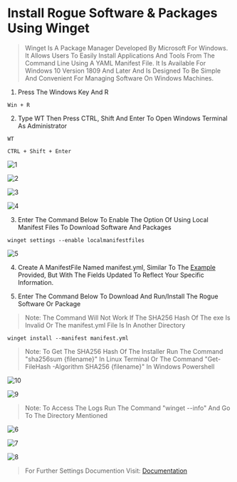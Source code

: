 # Install Rogue Software & Packages Using Winget

> Winget Is A Package Manager Developed By Microsoft For Windows. It Allows Users To Easily Install Applications And Tools From The Command Line Using A YAML Manifest File. It Is Available For Windows 10 Version 1809 And Later And Is Designed To Be Simple And Convenient For Managing Software On Windows Machines.

1. Press The Windows Key And R

```
Win + R
```

2. Type WT Then Press CTRL, Shift And Enter To Open Windows Terminal As Administrator

```
WT
```
```
CTRL + Shift + Enter
```

![1](https://user-images.githubusercontent.com/94680549/236493445-253130cf-53a1-4aa2-9697-ca4f8d81f303.jpg)

![2](https://user-images.githubusercontent.com/94680549/236493489-5008458a-a5aa-4e9a-971c-b2cc979aad9b.jpg)

![3](https://user-images.githubusercontent.com/94680549/236493511-6a294b15-86ed-4c07-9ee7-1375aa83a7be.jpg)

![4](https://user-images.githubusercontent.com/94680549/236493587-75801cce-4d37-4c0c-b888-dc6225e7afdc.jpg)

3. Enter The Command Below To Enable The Option Of Using Local Manifest Files To Download Software And Packages

```
winget settings --enable localmanifestfiles
```

![5](https://user-images.githubusercontent.com/94680549/236494421-2ee0a9d9-04b6-4cd3-9199-3cc99b46e60b.jpg)

4. Create A ManifestFile Named manifest.yml, Similar To The [Example] Provided, But With The Fields Updated To Reflect Your Specific Information. 

[Example]: https://github.com/theaqueen21/LOLBAH/blob/main/Winget.exe/manifest.yml

5. Enter The Command Below To Download And Run/Install The Rogue Software Or Package

> Note: The Command Will Not Work If The SHA256 Hash Of The exe Is Invalid Or The manifest.yml File Is In Another Directory

```
winget install --manifest manifest.yml
```

> Note: To Get The SHA256 Hash Of The Installer Run The Command "sha256sum {filename}" In Linux Terminal Or The Command "Get-FileHash -Algorithm SHA256 {filename}" In Windows Powershell

![10](https://user-images.githubusercontent.com/94680549/236502664-24c1b6e1-723a-4ea3-847d-9d87a4f90183.jpg)

![9](https://user-images.githubusercontent.com/94680549/236502180-da2c87a2-3caf-4160-8167-bcb7973c9d65.jpg)

> Note: To Access The Logs Run The Command "winget --info" And Go To The Directory Mentioned

![6](https://user-images.githubusercontent.com/94680549/236499791-29b7c735-a1c6-4ade-aed4-0a3627a0d525.jpg)

![7](https://user-images.githubusercontent.com/94680549/236500368-ed44aea5-39c4-447e-80f5-b0e92f3f9317.jpg)

![8](https://user-images.githubusercontent.com/94680549/236500390-3205477b-00f0-43f4-a22c-b24547da6eb5.jpg)

> For Further Settings Documention Visit: [Documentation]

[Documentation]: https://aka.ms/winget-settings



